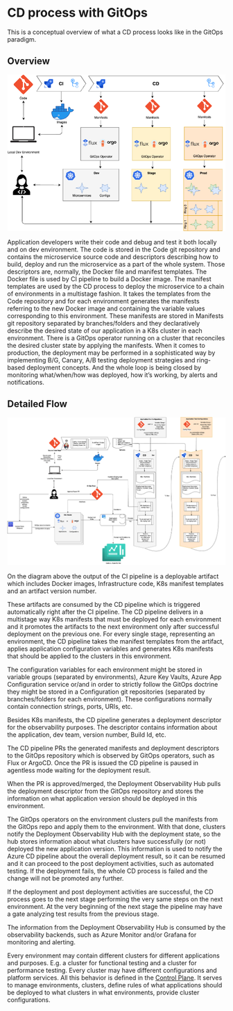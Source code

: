 # CD process with GitOps  

This is a conceptual overview of what a CD process looks like in the GitOps paradigm.

## Overview

![simple-flow](./images/gitops-CD-Simple-Flow.drawio.png)

Application developers write their code and debug and test it both locally and on dev environment. The code is stored in the Code git repository and contains the microservice source code and descriptors describing how to build, deploy and run the microservice as a part of the whole system. Those descriptors are, normally, the Docker file and manifest templates. The Docker file is used by CI pipeline to build a Docker image. The manifest templates are used by the CD process to deploy the microservice to a chain of environments in a multistage fashion. It takes the templates from the Code repository and for each environment generates the manifests referring to the new Docker image and containing the variable values corresponding to this environment. These manifests are stored in Manifests git repository separated by branches/folders and they declaratively describe the desired state of our application in a K8s cluster in each environment. There is a GitOps operator running on a cluster that reconciles the desired cluster state by applying the manifests. When it comes to production, the deployment may be performed in a sophisticated way by implementing B/G, Canary, A/B testing deployment strategies and ring-based deployment concepts. And the whole loop is being closed by monitoring what/when/how was deployed, how it’s working, by alerts and notifications.

## Detailed Flow

![detailed-flow](./images/gitops-CD-Detailed-Flow.drawio.png)

On the diagram above the output of the CI pipeline is a deployable artifact which includes Docker images, Infrastructure code, K8s manifest templates and an artifact version number.

These artifacts are consumed by the CD pipeline which is triggered automatically right after the CI pipeline. The CD pipeline delivers in a multistage way K8s manifests that must be deployed for each environment and it promotes the artifacts to the next environment only after successful deployment on the previous one. For every single stage, representing an environment, the CD pipeline takes the manifest templates from the artifact, applies application configuration variables and generates K8s manifests that should be applied to the clusters in this environment.  

The configuration variables for each environment might be stored in variable groups (separated by environments), Azure Key Vaults, Azure App Configuration service or/and in order to strictly follow the GitOps doctrine they might be stored in a Configuration git repositories (separated by branches/folders for each environment). These configurations normally contain connection strings, ports, URIs, etc.

Besides K8s manifests, the CD pipeline generates a deployment descriptor for the observability purposes. The descriptor contains information about the application, dev team, version number, Build Id, etc.

The CD pipeline PRs the generated manifests and deployment descriptors to the GitOps repository which is observed by GitOps operators, such as Flux or ArgoCD. Once the PR is issued the CD pipeline is paused in agentless mode waiting for the deployment result.

When the PR is approved/merged, the Deployment Observability Hub pulls the deployment descriptor from the GitOps repository and stores the information on what application version should be deployed in this environment.

The GitOps operators on the environment clusters pull the manifests from the GitOps repo and apply them to the environment. With that done, clusters notify the Deployment Observability Hub with the deployment state, so the hub stores information about what clusters have successfully (or not) deployed the new application version. This information is used to notify the Azure CD pipeline about the overall deployment result, so it can be resumed and it can proceed to the post deployment activities, such as automated testing. If the deployment fails, the whole CD process is failed and the change will not be promoted any further.

If the deployment and post deployment activities are successful, the CD process goes to the next stage performing the very same steps on the next environment. At the very beginning of the next stage the pipeline may have a gate analyzing test results from the previous stage.

The information from the Deployment Observability Hub is consumed by the observability backends, such as Azure Monitor and/or Grafana for monitoring and alerting.

Every environment may contain different clusters for different applications and purposes. E.g. a cluster for functional testing and a cluster for performance testing. Every cluster may have different configurations and platform services. All this behavior is defined in the [Control Plane](https://learn.microsoft.com/en-us/azure/azure-arc/kubernetes/conceptual-workload-management#high-level-flow). It serves to manage environments, clusters, define rules of what applications should be deployed to what clusters in what environments, provide cluster configurations.
